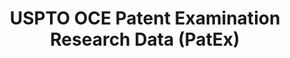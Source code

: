 ---
layout: default
bigquery: https://console.cloud.google.com/bigquery?p=patents-public-data&d=uspto_oce_pair&page=dataset
citation: 'Graham, S. Marco, A., and Miller, A. (2015). “The USPTO Patent Examination
  Research Dataset: A Window on the Process of Patent Examination.”'
contributors: Graham, S. Marco, A., Miller, A.
cost: None
description: The latest version of PatEx (referred to below as the 2020 release) contains
  detailed information on nearly 11.9 million publicly-viewable provisional and non-provisional
  patent applications to the USPTO and over 4.6 million Patent Cooperation Treaty
  (PCT) applications. It is based on data that OCE downloaded from the Patent Examination
  Data System (PEDS) in April, 2021. The PEDS data are sourced from Public PAIR. The
  first time that OCE used PEDS as the basis of PatEx was for the 2019 release. We
  took the PEDS data and organized it into the familiar PatEx data files, which are
  based on the organization of the Public PAIR portal. The data files include information
  on each application’s characteristics, prosecution history, continuation history,
  claims of foreign priority, patent term adjustment history, publication history,
  and correspondence address information.
documentation: 'For the 2019 and later releases, new technical documentation is available
  https://www.uspto.gov/sites/default/files/documents/PatEx-2019-Technical-Doc.pdf


  A document describing the 2014-2017 data sets is available and can be cited as:
  Graham, Stuart J.H. and Marco, Alan C. and Miller, Richard, The USPTO Patent Examination
  Research Dataset: A Window on the Process of Patent Examination (November 30, 2015).
  Available at SSRN: https://ssrn.com/abstract=2702637.'
last_edit: Mon, 04 Apr 2022 19:06:22 GMT
location: https://www.uspto.gov/ip-policy/economic-research/research-datasets/patent-examination-research-dataset-public-pair
maintained_by: EconomicsData@uspto.gov
related_publications: https://ssrn.com/abstract=29956744, https://ssrn.com/abstract=2702637
schema_fields: '[''inventor_name_first'', ''patent_issue_date'', ''application_type'',
  ''appl_status_code'', ''examiner_art_unit'', ''examiner_name_first'', ''recorded_date'',
  ''appl_status_date'', ''continuation_type'', ''correspondence_postal_code'', ''inventor_country_code'',
  ''inventor_rank'', ''earliest_pgpub_number'', ''file_location'', ''abandon_date'',
  ''parent_application_number'', ''foreign_parent_id'', ''uspc_subclass'', ''patent_number'',
  ''aia_first_to_file'', ''inventor_region_code'', ''parent_country'', ''correspondence_country_code'',
  ''customer_number'', ''correspondence_region_code'', ''status_code'', ''inventor_country_name'',
  ''wipo_pub_number'', ''correspondence_street_line_2'', ''parent_country_code'',
  ''filing_date'', ''child_application_number'', ''small_entity_indicator'', ''inventor_name_last'',
  ''atty_docket_number'', ''disposal_type'', ''confirm_number'', ''application_number_pair'',
  ''examiner_name_last'', ''examiner_name_middle'', ''inventor_name_middle'', ''foreign_parent_date'',
  ''application_number'', ''correspondence_name_line_2'', ''event_code'', ''status_description'',
  ''event_description'', ''correspondence_region_name'', ''wipo_pub_date'', ''child_filing_date'',
  ''sequence_number'', ''examiner_id'', ''earliest_pgpub_date'', ''correspondence_street_line_1'',
  ''invention_subject_matter'', ''uspc_class'', ''correspondence_city'', ''inventor_address_type'',
  ''parent_filing_date'', ''correspondence_name_line_1'', ''file_location_date'',
  ''invention_title'', ''correspondence_country_name'']'
shortname: patex
tags:
- patents
- legal
- history
terms_of_use: 'USPTO’s online databases are not designed or intended to be a source
  for bulk downloads of USPTO data when accessed through the website’s interfaces.
  Individuals, companies, IP addresses, or blocks of IP addresses who, in effect,
  deny or decrease service by generating unusually high numbers of database accesses
  (searches, pages, or hits), whether generated manually or in an automated fashion,
  may be denied access to USPTO servers without notice.


  Bulk data products may be separately obtained from the USPTO, either for free or
  at the cost of dissemination. For details, see information on Electronic Bulk Data
  Products: https://www.uspto.gov/learning-and-resources/electronic-bulk-data-products'
title: USPTO OCE Patent Examination Research Data (PatEx)
uuid: 4342caa7-23af-420c-b2f6-6088f133df6a
---